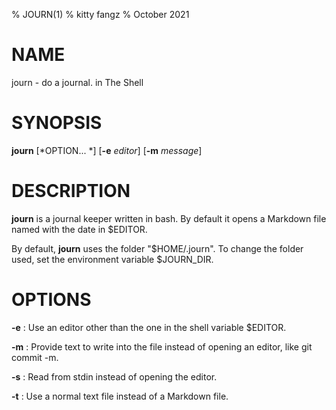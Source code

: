 % JOURN(1)
% kitty fangz
% October 2021

# NAME

journ - do a journal. in The Shell

# SYNOPSIS

**journ** [*OPTION... *] [**-e** *editor*] [**-m** *message*]

# DESCRIPTION

**journ** is a journal keeper written in bash. By default it opens a Markdown file named with the date in $EDITOR.

By default, **journ** uses the folder "$HOME/.journ". To change the folder used, set the environment variable $JOURN\_DIR.

# OPTIONS

**-e**
:	Use an editor other than the one in the shell variable $EDITOR.

**-m**
:	Provide text to write into the file instead of opening an editor, like git commit -m.

**-s**
:	Read from stdin instead of opening the editor.

**-t**
:	Use a normal text file instead of a Markdown file.
